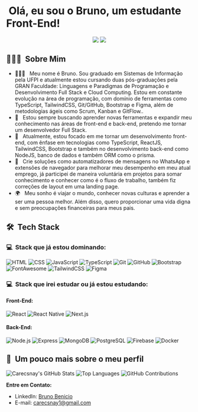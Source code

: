<h1>&nbsp;Olá, eu sou o Bruno, um estudante Front-End!</h1>
<p align="center">
  <a href="https://www.linkedin.com/in/brunobeniciopi"><img src="https://img.shields.io/badge/-Bruno%20Benicio-0077B5?style=flat-square&logo=Linkedin&logoColor=white"/></a>
  <a href="mailto:carecsnay1@gmail.com"><img src="https://img.shields.io/badge/carecsnay1@gmail.com-D14836?style=flat-square&logo=Gmail&logoColor=white"/></a>
</p>

<h2>👨🏻‍💻 &nbsp;Sobre Mim</h2>

-   👨🏻‍💻 &nbsp; Meu nome é Bruno. Sou graduado em Sistemas de Informação pela UFPI e atualmente estou cursando duas pós-graduações pela GRAN Faculdade: Linguagens e Paradigmas de Programação e Desenvolvimento Full Stack e Cloud Computing. Estou em constante evolução na área de programação, com domínio de ferramentas como TypeScript, TailwindCSS, Git/GitHub, Bootstrap e Figma, além de metodologias ágeis como Scrum, Kanban e GitFlow..
-   💚 &nbsp; Estou sempre buscando aprender novas ferramentas e expandir meu conhecimento nas áreas de front-end e back-end, pretendo me tornar um desenvolvedor Full Stack.
-   🚀 &nbsp; Atualmente, estou focado em me tornar um desenvolvimento front-end, com ênfase em tecnologias como TypeScript, ReactJS, TailwindCSS, Bootstrap e também no desenvolvimento back-end como NodeJS, banco de dados e também ORM como o prisma.
-   💼 &nbsp; Crie soluções como automatizadores de mensagens no WhatsApp e extensões de navegador para melhorar meu desempenho em meu atual emprego, já participei de maneira voluntária em projetos para somar conhecimento e conhecer como é o fluxo de trabalho, também fiz correções de layout em uma landing page.
-   🌍 &nbsp; Meu sonho é viajar o mundo, conhecer novas culturas e aprender a ser uma pessoa melhor. Além disso, quero proporcionar uma vida digna e sem preocupações financeiras para meus pais.

<h2>🛠 &nbsp;Tech Stack</h2>

<h3>💻 &nbsp;Stack que já estou dominando:</h3>

![HTML](https://img.shields.io/badge/-HTML-333333?style=flat&logo=HTML5)
![CSS](https://img.shields.io/badge/-CSS-333333?style=flat&logo=CSS3&logoColor=1572B6)
![JavaScript](https://img.shields.io/badge/-JavaScript-333333?style=flat&logo=javascript)
![TypeScript](https://img.shields.io/badge/-TypeScript-333333?style=flat&logo=typescript&logoColor=2D79C7)
![Git](https://img.shields.io/badge/-Git-333333?style=flat&logo=git)
![GitHub](https://img.shields.io/badge/-GitHub-333333?style=flat&logo=github)
![Bootstrap](https://img.shields.io/badge/-Bootstrap-333333?style=flat&logo=bootstrap)
![FontAwesome](https://img.shields.io/badge/-FontAwesome-333333?style=flat&logo=font-awesome)
![TailwindCSS](https://img.shields.io/badge/-TailwindCSS-333333?style=flat&logo=tailwindcss)
![Figma](https://img.shields.io/badge/-Figma-333333?style=flat&logo=figma)


<h3>💻 &nbsp;Stack que irei estudar ou já estou estudando:</h3>

<h4>Front-End:</h4>

![React](https://img.shields.io/badge/-React-333333?style=flat&logo=react)
![React Native](https://img.shields.io/badge/-React%20Native-333333?style=flat&logo=react)
![Next.js](https://img.shields.io/badge/-Next.js-333333?style=flat&logo=next.js)

<h4>Back-End:</h4>

![Node.js](https://img.shields.io/badge/-Node.js-333333?style=flat&logo=node.js)
![Express](https://img.shields.io/badge/-Express-333333?style=flat&logo=express)
![MongoDB](https://img.shields.io/badge/-MongoDB-333333?style=flat&logo=mongodb)
![PostgreSQL](https://img.shields.io/badge/-PostgreSQL-333333?style=flat&logo=postgresql)
![Firebase](https://img.shields.io/badge/-Firebase-333333?style=flat&logo=firebase)
![Docker](https://img.shields.io/badge/-Docker-333333?style=flat&logo=docker)

<h2>🚀 &nbsp;Um pouco mais sobre o meu perfil</h2>

![Carecsnay's GitHub Stats](https://github-readme-stats.vercel.app/api?username=Carecsnay&show_icons=true&theme=dracula)
![Top Languages](https://github-readme-stats.vercel.app/api/top-langs/?username=Carecsnay&layout=compact&theme=dracula)
![GitHub Contributions](https://github-readme-streak-stats.herokuapp.com/?user=Carecsnay&theme=dracula)

**Entre em Contato:**

-   LinkedIn: [Bruno Benicio](https://www.linkedin.com/in/brunobeniciopi/)
-   E-mail: [carecsnay1@gmail.com](mailto:carecsnay1@gmail.com)
